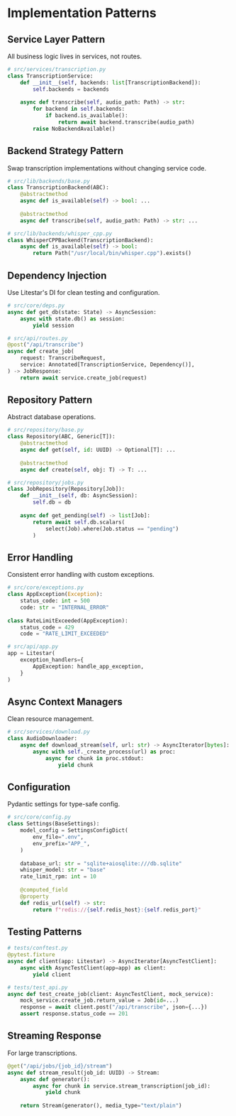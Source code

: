 # Implementation Patterns

## Service Layer Pattern

All business logic lives in services, not routes.

```python
# src/services/transcription.py
class TranscriptionService:
    def __init__(self, backends: list[TranscriptionBackend]):
        self.backends = backends
    
    async def transcribe(self, audio_path: Path) -> str:
        for backend in self.backends:
            if backend.is_available():
                return await backend.transcribe(audio_path)
        raise NoBackendAvailable()
```

## Backend Strategy Pattern

Swap transcription implementations without changing service code.

```python
# src/lib/backends/base.py
class TranscriptionBackend(ABC):
    @abstractmethod
    async def is_available(self) -> bool: ...
    
    @abstractmethod
    async def transcribe(self, audio_path: Path) -> str: ...

# src/lib/backends/whisper_cpp.py
class WhisperCPPBackend(TranscriptionBackend):
    async def is_available(self) -> bool:
        return Path("/usr/local/bin/whisper.cpp").exists()
```

## Dependency Injection

Use Litestar's DI for clean testing and configuration.

```python
# src/core/deps.py
async def get_db(state: State) -> AsyncSession:
    async with state.db() as session:
        yield session

# src/api/routes.py
@post("/api/transcribe")
async def create_job(
    request: TranscribeRequest,
    service: Annotated[TranscriptionService, Dependency()],
) -> JobResponse:
    return await service.create_job(request)
```

## Repository Pattern

Abstract database operations.

```python
# src/repository/base.py
class Repository(ABC, Generic[T]):
    @abstractmethod
    async def get(self, id: UUID) -> Optional[T]: ...
    
    @abstractmethod
    async def create(self, obj: T) -> T: ...

# src/repository/jobs.py
class JobRepository(Repository[Job]):
    def __init__(self, db: AsyncSession):
        self.db = db
    
    async def get_pending(self) -> list[Job]:
        return await self.db.scalars(
            select(Job).where(Job.status == "pending")
        )
```

## Error Handling

Consistent error handling with custom exceptions.

```python
# src/core/exceptions.py
class AppException(Exception):
    status_code: int = 500
    code: str = "INTERNAL_ERROR"
    
class RateLimitExceeded(AppException):
    status_code = 429
    code = "RATE_LIMIT_EXCEEDED"

# src/api/app.py
app = Litestar(
    exception_handlers={
        AppException: handle_app_exception,
    }
)
```

## Async Context Managers

Clean resource management.

```python
# src/services/download.py
class AudioDownloader:
    async def download_stream(self, url: str) -> AsyncIterator[bytes]:
        async with self._create_process(url) as proc:
            async for chunk in proc.stdout:
                yield chunk
```

## Configuration

Pydantic settings for type-safe config.

```python
# src/core/config.py
class Settings(BaseSettings):
    model_config = SettingsConfigDict(
        env_file=".env",
        env_prefix="APP_",
    )
    
    database_url: str = "sqlite+aiosqlite:///db.sqlite"
    whisper_model: str = "base"
    rate_limit_rpm: int = 10
    
    @computed_field
    @property
    def redis_url(self) -> str:
        return f"redis://{self.redis_host}:{self.redis_port}"
```

## Testing Patterns

```python
# tests/conftest.py
@pytest.fixture
async def client(app: Litestar) -> AsyncIterator[AsyncTestClient]:
    async with AsyncTestClient(app=app) as client:
        yield client

# tests/test_api.py
async def test_create_job(client: AsyncTestClient, mock_service):
    mock_service.create_job.return_value = Job(id=...)
    response = await client.post("/api/transcribe", json={...})
    assert response.status_code == 201
```

## Streaming Response

For large transcriptions.

```python
@get("/api/jobs/{job_id}/stream")
async def stream_result(job_id: UUID) -> Stream:
    async def generator():
        async for chunk in service.stream_transcription(job_id):
            yield chunk
    
    return Stream(generator(), media_type="text/plain")
```
